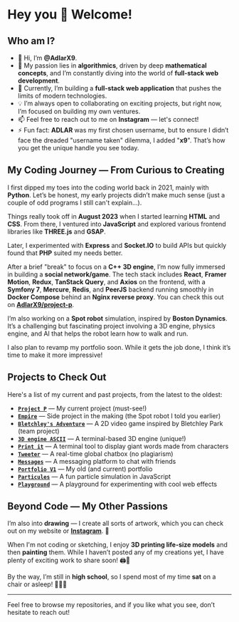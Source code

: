 # Hey you 🫵 Welcome!

## Who am I?

- 👋 Hi, I’m **@AdlarX9**.
- 🧠 My passion lies in **algorithmics**, driven by deep **mathematical concepts**, and I’m constantly diving into the world of **full-stack web development**.
- 🌱 Currently, I’m building a **full-stack web application** that pushes the limits of modern technologies.
- 💡 I’m always open to collaborating on exciting projects, but right now, I’m focused on building my own ventures.
- 📫 Feel free to reach out to me on **Instagram** — let's connect!
- ⚡ Fun fact: **ADLAR** was my first chosen username, but to ensure I didn’t face the dreaded "username taken" dilemma, I added "**x9**". That’s how you get the unique handle you see today.

## My Coding Journey — From Curious to Creating

I first dipped my toes into the coding world back in 2021, mainly with **Python**. Let’s be honest, my early projects didn’t make much sense (just a couple of odd programs I still can't explain...).

Things really took off in **August 2023** when I started learning **HTML** and **CSS**. From there, I ventured into **JavaScript** and explored various frontend libraries like **THREE.js** and **GSAP**.
 
Later, I experimented with **Express** and **Socket.IO** to build APIs but quickly found that **PHP** suited my needs better. 

After a brief "break" to focus on a **C++ 3D engine**, I’m now fully immersed in building a **social network/game**. The tech stack includes **React**, **Framer Motion**, **Redux**, **TanStack Query**, and **Axios** on the frontend, with a **Symfony 7**, **Mercure**, **Redis**, and **PeerJS** backend running smoothly in **Docker Compose** behind an **Nginx reverse proxy**.
You can check this out on **[AdlarX9/project-p](https://github.com/AdlarX9/project-p)**.

I’m also working on a **Spot robot** simulation, inspired by **Boston Dynamics**. It’s a challenging but fascinating project involving a 3D engine, physics engine, and AI that helps the robot learn how to walk and run.

I also plan to revamp my portfolio soon. While it gets the job done, I think it’s time to make it more impressive!

## Projects to Check Out

Here's a list of my current and past projects, from the latest to the oldest:
- **[`Project P`](https://github.com/AdlarX9/project-p)** — My current project (must-see!)
- **[`Empire`](https://github.com/AdlarX9/empire)** — Side project in the making (the Spot robot I told you earlier)
- **[`Bletchley's Adventure`](https://github.com/Equinoxs/trophees-nsi)** — A 2D video game inspired by Bletchley Park (team project)
- **[`3D engine ASCII`](https://github.com/AdlarX9/3d-engine-ascii)** — A terminal-based 3D engine (unique!)
- **[`Print it`](https://github.com/AdlarX9/print-it)** — A terminal tool to display giant words made from characters
- **[`Tweeter`](https://github.com/AdlarX9/tweeter)** — A real-time global chatbox (no plagiarism)
- **[`Messages`](https://github.com/AdlarX9/messages)** — A messaging platform to chat with friends
- **[`Portfolio V1`](https://github.com/AdlarX9/portfolio-v1)** — My old (and current) portfolio
- **[`Particules`](https://github.com/AdlarX9/particle-simulation)** — A fun particle simulation in JavaScript
- **[`Playground`](https://github.com/AdlarX9/playground)** — A playground for experimenting with cool web effects

## Beyond Code — My Other Passions

I’m also into **drawing** — I create all sorts of artwork, which you can check out on my website or [**Instagram**](https://www.instagram.com/alexis_lrse/). 🎨

When I'm not coding or sketching, I enjoy **3D printing life-size models** and then **painting** them. While I haven’t posted any of my creations yet, I have plenty of exciting work to share soon! 🖨️🎨

By the way, I’m still in **high school**, so I spend most of my time **sat** on a chair or asleep! 🛌👨‍🏫

---

Feel free to browse my repositories, and if you like what you see, don’t hesitate to reach out!
